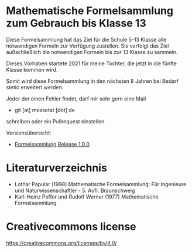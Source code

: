 # Mathematische Formelsammlung zum Gebrauch bis Klasse 13 
Diese Formelsammlung hat das Ziel für die Schule 5-13 Klasse alle notwendigen Formeln zur Verfügung zustellen.
Sie verfolgt das Ziel außschließlich die notwendigen Formeln bis zur 13 Klasse zu sammeln.

Dieses Vorhaben startete 2021 für meine Tochter, die jetzt in die fünfte Klasse kommen wird.

Somit wird diese Formelsammlung in den nächsten 8 Jahren bei Bedarf stetic erweitert werden.

Jeder der einen Fehler findet, darf mir sehr gern eine Mail 
- git [at] messetat [dot] de 

schreiben oder ein Pullrequest einstellen.

Versionsübersicht:
- [Formelsammlung Release 1.0.0 ](http://github.com/codirk/release/1.0.0/formelsammlung.pdf)
 
# Literaturverzeichnis
- Lothar Papular (1998) Mathematische Formelsammlung: Für Ingenieure und Naturwissenschaftler - 5. Aufl. Braunschweig
- Karl-Heinz Peffer und Rudolf Werner (1977) Mathematische Formelsammlung 

# Creativecommons license
https://creativecommons.org/licenses/by/4.0/